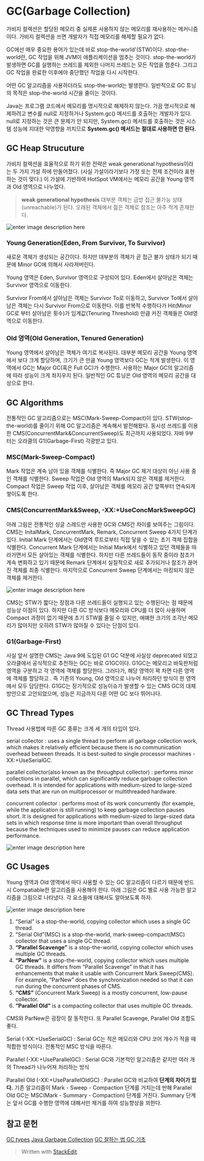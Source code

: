 # GC(Garbage Collection)

가비지 컬렉션은 할당된 메모리 중 실제론 사용하지 않는 메모리를 재사용하는 메커니즘이다. 가비지 컬렉션을 쓰면 개발자가 직접 메모리를 해제할 필요가 없다. 

GC에선 매우 중요한 용어가 있는데 바로 stop-the-world'(STW)이다. stop-the-world란, GC 작업을 위해 JVM이 애플리케이션을 멈추는 것이다. stop-the-world가 발생하면 GC를 실행하는 쓰레드를 제외한 나머지 쓰레드는 모든 작업을 멈춘다. 그리고 GC 작업을 완료한 이후에야 중단했던 작업을 다시 시작한다. 

어떤 GC 알고리즘을 사용하더라도 stop-the-world는 발생한다. 일반적으로 GC 튜닝의 목적은 stop-the-world 시간을 줄이는 것이다.

Java는 프로그램 코드에서 메모리를 명시적으로 해제하지 않는다. 가끔 명시적으로 해제하려고 변수를 null로 지정하거나 System.gc() 메서드를 호출하는 개발자가 있다. null로 지정하는 것은 큰 문제가 안 되지만, System.gc() 메서드를 호출하는 것은 시스템 성능에 지대한 악영향을 끼치므로 **System.gc() 메서드는 절대로 사용하면 안 된다.**

## GC Heap Strucuture

가비지 컬렉션을 효율적으로 하기 위한 전략은 weak generational hypothesis이라는 두 가지 가설 하에 만들어졌다. (사실 가설이라기보다 가정 또는 전제 조건이라 표현하는 것이 맞다.) 이 가설에 기반하여 HotSpot VM에서는 메모리 공간을 Young 영역과 Old 영역으로 나누었다. 

>**weak generational hypothesis**
>대부분 객체는 금방 접근 불가능 상태(unreachable)가 된다.
>오래된 객체에서 젊은 객체로 참조는 아주 적게 존재한다.

![enter image description here](https://i.stack.imgur.com/8ZtFA.png)

### Young Generation(Eden, From Survivor, To Survivor)

새로운 객체가 생성되는 공간이다. 하지만 대부분의 객체가 곧 접근 불가 상태가 되기 때문에 Minor GC에 의해서 사라져버린다.

Young 영역은 Eden, Survivor 영역으로 구성되어 있다. Eden에서 살아남은 객체는 Survivor 영역으로 이동한다. 

Survivor From에서 살아남은 객체는 Survivor To로 이동하고, Survivor To에서 살아남은 객체는 다시 Survivor From으로 이동한다. 이를 반복적 수행하다가 Hit(Minor GC로 부터 살아남은 횟수)가 임계값(Tenuring Threshold) 만큼 커진 객체들은 Old영역으로 이동한다.

### Old 영역(Old Generation, Tenured Generation)

Young 영역에서 살아남은 객체가 여기로 복사된다. 대부분 메모리 공간을 Young 영역에서 보다 크게 할당하며, 크기가 큰 만큼 Young 영역보다 GC는 적게 발생한다. 이 영역에서 GC는 Major GC(혹은 Full GC)가 수행한다. 사용하는 Major GC의 알고리즘에 따라 성능이 크게 좌지우지 된다. 일반적인 GC 튜닝은 Old 영역의 메모리 공간을 대상으로 한다.

## GC Algorithms

전통적인 GC 알고리즘으로는 MSC(Mark-Sweep-Compact)이 있다. STW(stop-the-world)를 줄이기 위해 GC 알고리즘은 계속해서 발전해왔다. 동시성 쓰레드를 이용한 CMS(ConcurrentMark&ConcurrentSweep)도 최근까지 사용되었다. 자바 9부터는 오라클의 G1(Garbage-First) 각광받고 있다. 


### MSC(Mark-Sweep-Compact)

Mark 작업은 계속 남아 있을 객체를 식별한다. 즉 Major GC 제거 대상이 아닌 사용 중인 객체를 식별한다. Sweep 작업은 Old 영역의 Mark되지 않은 객체를 제거한다. Compact 작업은 Sweep 작업 이후, 살아남은 객체를 메모리 공간 앞쪽부터 연속되게 쌓이도록 한다. 

### CMS(ConcurrentMark&Sweep, -XX:+UseConcMarkSweepGC)

아래 그림은 전통적인 싱글 스레드만 사용한 GC와 CMS간 차이를 보여주는 그림이다. 
CMS는 InitalMark, ConcurrentMark, Remark, Concurrent Sweep 4가지 단계가 있다. Initial Mark 단계에서는 Old영역 루트로부터 직접 닿을 수 있는 초기 객체 집합을 식별한다. Concurrent Mark 단계에서는 Initial Mark에서 식별하고 있던 객체들을 따라가면서 모든 살아있는 객체를 식별한다. 하지만 다른 쓰레드들이 동작 중이라 참조가 계속 변화하고 있기 때문에 Remark 단계에서 실질적으로 새로 추가되거나 참조가 끊어진 객체를 최종 식별한다. 마지막으로 Concurrent Sweep 단계에서는 마킹되지 않은 객체를 제거한다.

![enter image description here](https://miro.medium.com/max/4356/1*cXlP_rU-UjQR5uE1Tw8dqA.png)

CMS는 STW가 짧다는 장점과 다른 쓰레드들이 실행되고 있는 수행된다는 점 때문에 성능상 이점이 있다. 하지만 다른 GC 방식보다 메모리와 CPU를 더 많이 사용하며 Compact 과정이 없기 때문에 초기 STW를 줄일 수 있지만, 애먜한 크기의 조각난 메모리가 많아지만 오히려 STW가 많아질 수 있다는 단점이 있다. 

### G1(Garbage-First) 

사실 앞서 설명한 CMS는 Java 9에 도입된 G1 GC 덕분에 사실상 deprecated 되었고 오라클에서 공식적으로 추천하는 GC는 바로 G1GC이다.
G1GC는 메모리고 바둑판처럼 영역을 구분하고 각 영역에 객체를 할당한다. 그러다가, 해당 영역이 꽉 차면 다른 영역에 객체를 할당하고 . 즉 기존의 Young, Old 영역으로 나누어 처리하던 방식이 한 영역에서 모두 담당한다. G1GC는 장기적으로 성능이슈가 발생할 수 있는 CMS GC의 대체 방안으로 고안되었으며, 성능은 지금까지 다룬 어떤 GC 보다 뛰어나다.

## GC Thread Types

Thread 사용법에 따른 GC 종류는 크게 세 개의 타입이 있다.

serial collector
: uses a single thread to perform all garbage collection work, which makes it relatively efficient because there is no communication overhead between threads. It is best-suited to single processor machines -XX:+UseSerialGC.

parallel collector(also known as the throughput collector)
: performs minor collections in parallel, which can significantly reduce garbage collection overhead. It is intended for applications with medium-sized to large-sized data sets that are run on multiprocessor or multithreaded hardware.

concurrent collector
: performs most of its work concurrently (for example, while the application is still running) to keep garbage collection pauses short. It is designed for applications with medium-sized to large-sized data sets in which response time is more important than overall throughput because the techniques used to minimize pauses can reduce application performance.

![enter image description here](https://codeahoy.com/img/blogs/gc-compared.png)

## GC Usages
Young 영역과 Old 영역에서 마다 사용할 수 있는 GC 알고리즘이 다르기 때문에 반드시 Compatiable한 알고리즘을 사용해야 한다. 아래 그림은 GC 별로 사용 가능한 알고리즘을 그림으로 나타냈다. 각 요소들에 대해서도 알아보도록 하자.

![enter image description here](https://codeahoy.com/img/blogs/gc-collectors-pairing.jpg)

1.  “Serial” is a stop-the-world, copying collector which uses a single GC thread.
2. “Serial Old”(MSC) is a stop-the-world, mark-sweep-compact(MSC) collector that uses a single GC thread.
3.  **“Parallel Scavenge”**  is a stop-the-world, copying collector which uses multiple GC threads.
4.  **“ParNew”**  is a stop-the-world, copying collector which uses multiple GC threads. It differs from “Parallel Scavenge” in that it has enhancements that make it usable with Concurrent Mark Sweep(CMS). For example, “ParNew” does the synchronization needed so that it can run during the concurrent phases of CMS.
5.  **“CMS”**  (Concurrent Mark Sweep) is a mostly concurrent, low-pause collector.
6.  **“Parallel Old”**  is a compacting collector that uses multiple GC threads.

CMS와 ParNew은 굉장이 잘 동작한다. 또 Parallel Scavenge, Parallel Old 조합도 좋다.

Serial (-XX:+UseSerialGC)
: Serial GC는 적은 메모리와 CPU 코어 개수가 적을 때 적합한 방식이다. 전통적인 MSC 방식을 따른다. 

Parallel  (-XX:+UseParallelGC)
: Serial GC와 기본적인 알고리즘은 같지만 여러 개의 Thread가 나누어져 처리하는 방식

Parallel Old (-XX:+UseParallelOldGC)
: Parallel GC와 비교하여 **단계의 차이가 있다.** 기존 알고리즘이 Mark - Sweep - Compaction 단계를 거치는데 반해 Parallel Old GC는 MSC(Mark - Summary - Compaction) 단계를 거친다. Summary 단계는 앞서 GC를 수행한 영역에 대해서만 제거를 하여 성능향상을 꾀한다. 

## 참고 문헌
[GC types](https://www.cubrid.org/blog/understanding-java-garbage-collection)
[Java Garbage Collection](https://d2.naver.com/helloworld/1329)
[GC 잘하는 법
](https://waspro.tistory.com/380)[GC 기초](https://codeahoy.com/2017/08/06/basics-of-java-garbage-collection/)


> Written with [StackEdit](https://stackedit.io/).
<!--stackedit_data:
eyJoaXN0b3J5IjpbMTMwOTM0MTU0OCwtMzg1MzgwMTg3LDk0Nz
g4OTUzOCwxNTA0MTI3NzU5LC0xMjI3MjQwMzA3LC0xNDEwMTYx
Njg2LDExMTE0MTMyODQsLTk2MjIwNjA2MCwxMjQ4MjU0OTk5LD
YxNDMyMzQxMCwtMTI2MjcyMjQzOSwxODM5OTU2NjI5LC0xMzI2
ODc0NjIzLDE0MzM3MDM1OTIsLTIxNDE3NjM2OTgsLTE4NzM0MD
U5NDAsMTE4ODcyOTYwNSw0NDYyMTU0MzIsMTE1NzIyOTc3NCwt
MTM5NTM2MjM2Nl19
-->
